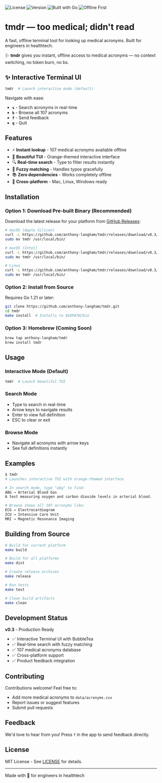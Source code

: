 ![License](https://img.shields.io/badge/license-MIT-blue)
![Version](https://img.shields.io/badge/version-v0.3-orange)
![Built with Go](https://img.shields.io/badge/built%20with-Go-informational)
![Offline First](https://img.shields.io/badge/offline-first-success)

# tmdr — too medical; didn't read

A fast, offline terminal tool for looking up medical acronyms. Built for engineers in healthtech.

🩺 **tmdr** gives you instant, offline access to medical acronyms — no context switching, no token burn, no bs.

## ✨ Interactive Terminal UI

```bash
tmdr  # Launch interactive mode (default)
```

Navigate with ease:
- **`s`** - Search acronyms in real-time
- **`b`** - Browse all 107 acronyms
- **`f`** - Send feedback
- **`q`** - Quit

## Features

- ⚡ **Instant lookup** - 107 medical acronyms available offline
- 🎨 **Beautiful TUI** - Orange-themed interactive interface
- 🔍 **Real-time search** - Type to filter results instantly
- 🎯 **Fuzzy matching** - Handles typos gracefully
- 📚 **Zero dependencies** - Works completely offline
- 🚀 **Cross-platform** - Mac, Linux, Windows ready

## Installation

### Option 1: Download Pre-built Binary (Recommended)

Download the latest release for your platform from [GitHub Releases](https://github.com/anthony-langham/tmdr/releases):

```bash
# macOS (Apple Silicon)
curl -L https://github.com/anthony-langham/tmdr/releases/download/v0.3/tmdr-v0.3-darwin-arm64.tar.gz | tar xz
sudo mv tmdr /usr/local/bin/

# macOS (Intel)
curl -L https://github.com/anthony-langham/tmdr/releases/download/v0.3/tmdr-v0.3-darwin-amd64.tar.gz | tar xz
sudo mv tmdr /usr/local/bin/

# Linux
curl -L https://github.com/anthony-langham/tmdr/releases/download/v0.3/tmdr-v0.3-linux-amd64.tar.gz | tar xz
sudo mv tmdr /usr/local/bin/
```

### Option 2: Install from Source

Requires Go 1.21 or later:

```bash
git clone https://github.com/anthony-langham/tmdr.git
cd tmdr
make install  # Installs to $GOPATH/bin
```

### Option 3: Homebrew (Coming Soon)

```bash
brew tap anthony-langham/tmdr
brew install tmdr
```

## Usage

### Interactive Mode (Default)

```bash
tmdr  # Launch beautiful TUI
```

### Search Mode
- Type to search in real-time
- Arrow keys to navigate results
- Enter to view full definition
- ESC to clear or exit

### Browse Mode
- Navigate all acronyms with arrow keys
- See full definitions instantly

## Examples

```bash
$ tmdr
# Launches interactive TUI with orange-themed interface

# In search mode, type "abg" to find:
ABG → Arterial Blood Gas
A test measuring oxygen and carbon dioxide levels in arterial blood.

# Browse shows all 107 acronyms like:
ECG → Electrocardiogram
ICU → Intensive Care Unit
MRI → Magnetic Resonance Imaging
```

## Building from Source

```bash
# Build for current platform
make build

# Build for all platforms
make dist

# Create release archives
make release

# Run tests
make test

# Clean build artifacts
make clean
```

## Development Status

**v0.3** - Production Ready
- ✅ Interactive Terminal UI with BubbleTea
- ✅ Real-time search with fuzzy matching
- ✅ 107 medical acronyms database
- ✅ Cross-platform support
- ✅ Product feedback integration

## Contributing

Contributions welcome! Feel free to:
- Add more medical acronyms to `data/acronyms.csv`
- Report issues or suggest features
- Submit pull requests

## Feedback

We'd love to hear from you! Press `f` in the app to send feedback directly.

## License

MIT License - See [LICENSE](LICENSE) for details.

---

Made with 🧡 for engineers in healthtech